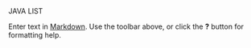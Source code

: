 ## 
JAVA LIST

Enter text in [Markdown](http://daringfireball.net/projects/markdown/). Use the toolbar above, or click the **?** button for formatting help.
